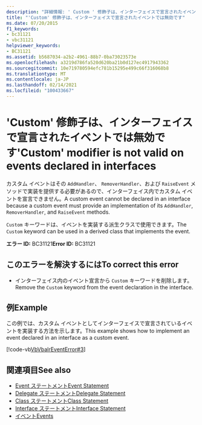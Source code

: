 ```yaml
---
description: "詳細情報: ' Custom ' 修飾子は、インターフェイスで宣言されたイベントでは無効です"
title: "'Custom' 修飾子は、インターフェイスで宣言されたイベントでは無効です"
ms.date: 07/20/2015
f1_keywords:
- bc31121
- vbc31121
helpviewer_keywords:
- BC31121
ms.assetid: b5687034-a2b2-4961-88b7-0ba73023573e
ms.openlocfilehash: a3219d786fa520d620ba21b0d127ec4917943362
ms.sourcegitcommit: 10e719780594efc781b15295e499c66f316068b8
ms.translationtype: MT
ms.contentlocale: ja-JP
ms.lasthandoff: 02/14/2021
ms.locfileid: "100433667"
---
```

# <a name="custom-modifier-is-not-valid-on-events-declared-in-interfaces"></a><span data-ttu-id="c36a5-103">'Custom' 修飾子は、インターフェイスで宣言されたイベントでは無効です</span><span class="sxs-lookup"><span data-stu-id="c36a5-103">'Custom' modifier is not valid on events declared in interfaces</span></span>

<span data-ttu-id="c36a5-104">カスタム イベントはその `AddHandler`、 `RemoverHandler`、および `RaiseEvent` メソッドで実装を提供する必要があるので、インターフェイス内でカスタム イベントを宣言できません。</span><span class="sxs-lookup"><span data-stu-id="c36a5-104">A custom event cannot be declared in an interface because a custom event must provide an implementation of its `AddHandler`, `RemoverHandler`, and `RaiseEvent` methods.</span></span>  
  
 <span data-ttu-id="c36a5-105">`Custom` キーワードは、イベントを実装する派生クラスで使用できます。</span><span class="sxs-lookup"><span data-stu-id="c36a5-105">The `Custom` keyword can be used in a derived class that implements the event.</span></span>  
  
 <span data-ttu-id="c36a5-106">**エラー ID:** BC31121</span><span class="sxs-lookup"><span data-stu-id="c36a5-106">**Error ID:** BC31121</span></span>  
  
## <a name="to-correct-this-error"></a><span data-ttu-id="c36a5-107">このエラーを解決するには</span><span class="sxs-lookup"><span data-stu-id="c36a5-107">To correct this error</span></span>  
  
- <span data-ttu-id="c36a5-108">インターフェイス内のイベント宣言から `Custom` キーワードを削除します。</span><span class="sxs-lookup"><span data-stu-id="c36a5-108">Remove the `Custom` keyword from the event declaration in the interface.</span></span>  
  
## <a name="example"></a><span data-ttu-id="c36a5-109">例</span><span class="sxs-lookup"><span data-stu-id="c36a5-109">Example</span></span>  

 <span data-ttu-id="c36a5-110">この例では、カスタム イベントとしてインターフェイスで宣言されているイベントを実装する方法を示します。</span><span class="sxs-lookup"><span data-stu-id="c36a5-110">This example shows how to implement an event declared in an interface as a custom event.</span></span>  
  
 [!code-vb[VbVbalrEventError#3](~/samples/snippets/visualbasic/VS_Snippets_VBCSharp/VbVbalrEventError/VB/VbVbalrEventError.vb#3)]  
  
## <a name="see-also"></a><span data-ttu-id="c36a5-111">関連項目</span><span class="sxs-lookup"><span data-stu-id="c36a5-111">See also</span></span>

- [<span data-ttu-id="c36a5-112">Event ステートメント</span><span class="sxs-lookup"><span data-stu-id="c36a5-112">Event Statement</span></span>](../language-reference/statements/event-statement.md)
- [<span data-ttu-id="c36a5-113">Delegate ステートメント</span><span class="sxs-lookup"><span data-stu-id="c36a5-113">Delegate Statement</span></span>](../language-reference/statements/delegate-statement.md)
- [<span data-ttu-id="c36a5-114">Class ステートメント</span><span class="sxs-lookup"><span data-stu-id="c36a5-114">Class Statement</span></span>](../language-reference/statements/class-statement.md)
- [<span data-ttu-id="c36a5-115">Interface ステートメント</span><span class="sxs-lookup"><span data-stu-id="c36a5-115">Interface Statement</span></span>](../language-reference/statements/interface-statement.md)
- [<span data-ttu-id="c36a5-116">イベント</span><span class="sxs-lookup"><span data-stu-id="c36a5-116">Events</span></span>](../programming-guide/language-features/events/index.md)
